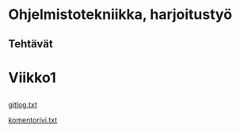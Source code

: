# Ohjelmistotekniikka, harjoitustyö <h2> Tehtävät

# Viikko1 <h2> 

[gitlog.txt](https://github.com/Tatkuu/ot-harjoitustyo/blob/master/laskarit/viikko1/gitlog.txt)
  
[komentorivi.txt](https://github.com/Tatkuu/ot-harjoitustyo/blob/master/laskarit/viikko1/komentorivi.txt)
